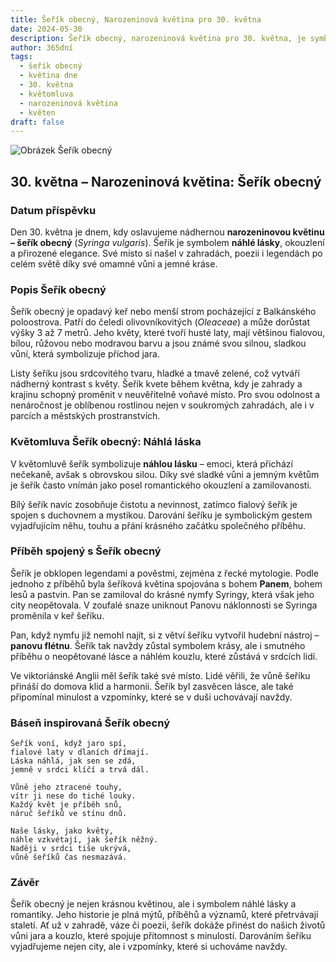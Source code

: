 ```yaml
---
title: Šeřík obecný, Narozeninová květina pro 30. května
date: 2024-05-30
description: Šeřík obecný, narozeninová květina pro 30. května, je symbolem Náhlá láska. Objevte její jedinečný význam, fascinující příběhy a poezii, která oslavuje její krásu.
author: 365dní
tags:
  - šeřík obecný
  - květina dne
  - 30. května
  - květomluva
  - narozeninová květina
  - květen
draft: false
---
```


![Obrázek Šeřík obecný](https://cdn.pixabay.com/photo/2020/04/18/21/41/lilac-5061139_960_720.jpg#center)

## 30. května – Narozeninová květina: Šeřík obecný

### Datum příspěvku

Den 30. května je dnem, kdy oslavujeme nádhernou **narozeninovou květinu – šeřík obecný** (_Syringa vulgaris_). Šeřík je symbolem **náhlé lásky**, okouzlení a přirozené elegance. Své místo si našel v zahradách, poezii i legendách po celém světě díky své omamné vůni a jemné kráse.

### Popis Šeřík obecný

Šeřík obecný je opadavý keř nebo menší strom pocházející z Balkánského poloostrova. Patří do čeledi olivovníkovitých (_Oleaceae_) a může dorůstat výšky 3 až 7 metrů. Jeho květy, které tvoří husté laty, mají většinou fialovou, bílou, růžovou nebo modravou barvu a jsou známé svou silnou, sladkou vůní, která symbolizuje příchod jara.

Listy šeříku jsou srdcovitého tvaru, hladké a tmavě zelené, což vytváří nádherný kontrast s květy. Šeřík kvete během května, kdy je zahrady a krajinu schopný proměnit v neuvěřitelně voňavé místo. Pro svou odolnost a nenáročnost je oblíbenou rostlinou nejen v soukromých zahradách, ale i v parcích a městských prostranstvích.

### Květomluva Šeřík obecný: Náhlá láska

V květomluvě šeřík symbolizuje **náhlou lásku** – emoci, která přichází nečekaně, avšak s obrovskou silou. Díky své sladké vůni a jemným květům je šeřík často vnímán jako posel romantického okouzlení a zamilovanosti.

Bílý šeřík navíc zosobňuje čistotu a nevinnost, zatímco fialový šeřík je spojen s duchovnem a mystikou. Darování šeříku je symbolickým gestem vyjadřujícím něhu, touhu a přání krásného začátku společného příběhu.

### Příběh spojený s Šeřík obecný

Šeřík je obklopen legendami a pověstmi, zejména z řecké mytologie. Podle jednoho z příběhů byla šeříková květina spojována s bohem **Panem**, bohem lesů a pastvin. Pan se zamiloval do krásné nymfy Syringy, která však jeho city neopětovala. V zoufalé snaze uniknout Panovu náklonnosti se Syringa proměnila v keř šeříku.

Pan, když nymfu již nemohl najít, si z větví šeříku vytvořil hudební nástroj – **panovu flétnu**. Šeřík tak navždy zůstal symbolem krásy, ale i smutného příběhu o neopětované lásce a náhlém kouzlu, které zůstává v srdcích lidí.

Ve viktoriánské Anglii měl šeřík také své místo. Lidé věřili, že vůně šeříku přináší do domova klid a harmonii. Šeřík byl zasvěcen lásce, ale také připomínal minulost a vzpomínky, které se v duši uchovávají navždy.

### Báseň inspirovaná Šeřík obecný

```
Šeřík voní, když jaro spí,  
fialové laty v dlaních dřímají.  
Láska náhlá, jak sen se zdá,  
jemně v srdci klíčí a trvá dál.  

Vůně jeho ztracené touhy,  
vítr ji nese do tiché louky.  
Každý květ je příběh snů,  
náruč šeříků ve stínu dnů.  

Naše lásky, jako květy,  
náhle vzkvétají, jak šeřík něžný.  
Naději v srdci tiše ukrývá,  
vůně šeříků čas nesmazává.  
```

### Závěr

Šeřík obecný je nejen krásnou květinou, ale i symbolem náhlé lásky a romantiky. Jeho historie je plná mýtů, příběhů a významů, které přetrvávají staletí. Ať už v zahradě, váze či poezii, šeřík dokáže přinést do našich životů vůni jara a kouzlo, které spojuje přítomnost s minulostí. Darováním šeříku vyjadřujeme nejen city, ale i vzpomínky, které si uchováme navždy.